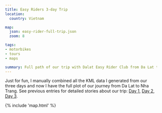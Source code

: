 ```yaml
---
title: Easy Riders 3-day Trip
location:
  country: Vietnam

map:
  json: easy-rider-full-trip.json
  zoom: 8

tags:
- motorbikes
- tours
- maps

summary: Full path of our trip with Dalat Easy Rider Club from Da Lat to Nha Trang.
---
```


Just for fun, I manually combined all the KML data I generated from our three days and now I have the full plot of our journey from Da Lat to Nha Trang. See previous entries for detailed stories about our trip: [Day 1](/travel/easy-riders-day-1/), [Day 2](/travel/easy-riders-day-2/), [Day 3](/travel/easy-riders-day-3/).

{% include 'map.html' %}
